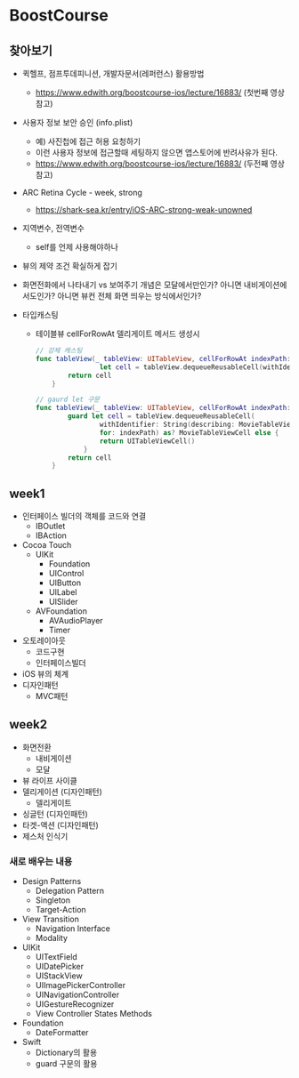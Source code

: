 # BoostCourse

## 찾아보기

- 퀵헬프, 점프투데피니션, 개발자문서(레퍼런스) 활용방법
  
  - https://www.edwith.org/boostcourse-ios/lecture/16883/ (첫번째 영상 참고)
  
- 사용자 정보 보안 승인 (info.plist)
  - 예) 사진첩에 접근 허용 요청하기
  - 이런 사용자 정보에 접근할때 세팅하지 않으면 앱스토어에 반려사유가 된다.
  - https://www.edwith.org/boostcourse-ios/lecture/16883/ (두전째 영상 참고)
  
- ARC Retina Cycle - week, strong
  
  - https://shark-sea.kr/entry/iOS-ARC-strong-weak-unowned
  
- 지역변수, 전역변수
  
  - self를 언제 사용해야하나
  
- 뷰의 제약 조건 확실하게 잡기

- 화면전화에서 나타내기 vs 보여주기 개념은 모달에서만인가? 아니면 내비게이션에서도인가? 아니면 뷰컨 전체 화면 띄우는 방식에서인가?

- 타입캐스팅 

  - 테이블뷰 cellForRowAt 델리게이트 메서드 생성시 

    ```swift
    // 강제 캐스팅
    func tableView(_ tableView: UITableView, cellForRowAt indexPath: IndexPath) -> UITableViewCell {
    				let cell = tableView.dequeueReusableCell(withIdentifier: "zeddCell", for: indexPath) as! MyTableViewCell
            return cell
        }
    
    // gaurd let 구문
    func tableView(_ tableView: UITableView, cellForRowAt indexPath: IndexPath) -> UITableViewCell {
            guard let cell = tableView.dequeueReusableCell(
                    withIdentifier: String(describing: MovieTableViewCell.self),
                    for: indexPath) as? MovieTableViewCell else {
                    return UITableViewCell()
                }
            return cell
        }
    ```

    

## week1

- 인터페이스 빌더의 객체를 코드와 연결
  - IBOutlet
  - IBAction
- Cocoa Touch
  - UIKit
    - Foundation
    - UIControl
    - UIButton
    - UILabel
    - UISlider
  - AVFoundation
    - AVAudioPlayer
    - Timer
- 오토레이아웃
  - 코드구현
  - 인터페이스빌더
- iOS 뷰의 체계
- 디자인패턴
  - MVC패턴

## week2

- 화면전환
  - 내비게이션
  - 모달
- 뷰 라이프 사이클
- 델리게이션 (디자인패턴)
  - 델리게이트
- 싱글턴 (디자인패턴)
- 타겟-액션 (디자인패턴)
- 제스처 인식기

### 새로 배우는 내용

- Design Patterns
  - Delegation Pattern
  - Singleton
  - Target-Action
- View Transition
  - Navigation Interface
  - Modality
- UIKit
  - UITextField
  - UIDatePicker
  - UIStackView
  - UIImagePickerController
  - UINavigationController
  - UIGestureRecognizer
  - View Controller States Methods
- Foundation
  - DateFormatter
- Swift
  - Dictionary의 활용
  - guard 구문의 활용
